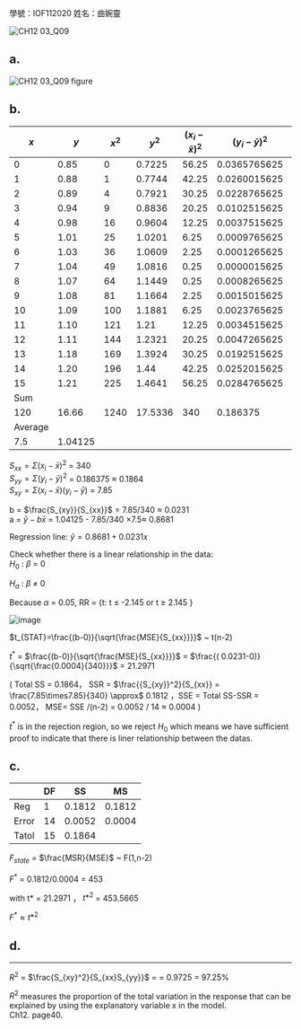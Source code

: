 學號：IOF112020  姓名：曲婉靈

![CH12 03_Q09](https://github.com/user-attachments/assets/b4fcb4b7-53d0-45e4-9c31-cb338913465d)

## a.

![CH12 03_Q09 figure](https://github.com/user-attachments/assets/8e88b924-a40d-4d31-842a-34a061f40882)

## b.

| $x$ | $y$    | $x^2$  | $y^2$    | $({x_i}-\bar{x})^2$   | $({y_i}-\bar{y})^2$         | $({x_i}-\bar{x})({y_i}-\bar{y})$      |
|----|------|------|--------|-------|-------------|----------|
| 0  | 0.85 | 0    | 0.7225 | 56.25 | 0.0365765625 | 1.434375 |
| 1  | 0.88 | 1    | 0.7744 | 42.25 | 0.0260015625 | 1.048125 |
| 2  | 0.89 | 4    | 0.7921 | 30.25 | 0.0228765625 | 0.831875 |
| 3  | 0.94 | 9    | 0.8836 | 20.25 | 0.0102515625 | 0.455625 |
| 4  | 0.98 | 16   | 0.9604 | 12.25 | 0.0037515625 | 0.214375 |
| 5  | 1.01 | 25   | 1.0201 | 6.25  | 0.0009765625 | 0.078125 |
| 6  | 1.03 | 36   | 1.0609 | 2.25  | 0.0001265625 | 0.016875 |
| 7  | 1.04 | 49   | 1.0816 | 0.25  | 0.0000015625 | 0.000625 |
| 8  | 1.07 | 64   | 1.1449 | 0.25  | 0.0008265625 | 0.014375 |
| 9  | 1.08 | 81   | 1.1664 | 2.25  | 0.0015015625 | 0.058125 |
| 10 | 1.09 | 100  | 1.1881 | 6.25  | 0.0023765625 | 0.121875 |
| 11 | 1.10 | 121  | 1.21   | 12.25 | 0.0034515625 | 0.205625 |
| 12 | 1.11 | 144  | 1.2321 | 20.25 | 0.0047265625 | 0.309375 |
| 13 | 1.18 | 169  | 1.3924 | 30.25 | 0.0192515625 | 0.763125 |
| 14 | 1.20 | 196  | 1.44   | 42.25 | 0.0252015625 | 1.031875 |
| 15 | 1.21 | 225  | 1.4641 | 56.25 | 0.0284765625 | 1.265625 |
|Sum|
| 120  | 16.66 | 1240 | 17.5336 |340|0.186375|7.85|
|Average|
|7.5|1.04125|||

$S_{xx} =\Sigma({x_i}-\bar{x})^2$ = 340  
$S_{yy} =\Sigma({y_i}-\bar{y})^2$ = 0.186375 $\approx$ 0.1864  
$S_{xy} =\Sigma({x_i}-\bar{x})({y_i}-\bar{y})$ = 7.85

b = $\frac{S_{xy}}{S_{xx}}$ = 7.85/340 $\approx$ 0.0231  
a = $\bar{y}-b\bar{x}$ = 1.04125 - 7.85/340 $\times 7.5 \approx$ 0.8681 

Regression line: $\hat{y} = 0.8681 + 0.0231x$

Check whether there is a linear relationship in the data:  
$H_0$ : $\beta$ = 0

$H_a$ : $\beta$ $\ne$ 0

Because $\alpha$ = 0.05, RR = {t: t $\le$ -2.145 or t $\ge$ 2.145  }

![image](https://github.com/user-attachments/assets/76125aa0-aa8b-42bc-8d5b-e7466d9e0970)

$t_{STAT}=\frac{(b-0)}{\sqrt{\frac{MSE}{S_{xx}}}}$  ~ t(n-2)

$t^*$ = $\frac{(b-0)}{\sqrt{\frac{MSE}{S_{xx}}}}$ = $\frac{( 0.0231-0)}{\sqrt{\frac{0.0004}{340}}}$ = 21.2971

( Total SS = 0.1864， SSR = $\frac{{S_{xy}}^2}{S_{xx}} = \frac{7.85\times7.85}{340} \approx$ 0.1812 ，SSE = Total SS-SSR = 0.0052， MSE= SSE /(n-2) = 0.0052 / 14 $\approx$ 0.0004 )

$t^*$ is in the rejection region, so we reject $H_0$ which means we have sufficient proof to indicate that there is liner relationship between the datas. 


## c.

|       | DF    | SS | MS |
| ----  | --    | -- | -- |
| Reg   | 1     | 0.1812  | 0.1812  |
| Error | 14     | 0.0052 |0.0004  |
| Tatol | 15     | 0.1864 |

$F_{state}$ = $\frac{MSR}{MSE}$ ~ F(1,n-2)

$F^*$ = 0.1812/0.0004 = 453

with t* = 21.2971 ， ${t*}^2$ = 453.5665

$F^* \approx t*^2$


## d. 
---

$R^2$ = $\frac{S_{xy}^2}{S_{xx}S_{yy}}$ =  = 0.9725 = 97.25%

$R^2$ measures the proportion of the total variation in the response
that can be explained by using the explanatory
variable x in the model.  
Ch12. page40.

